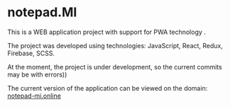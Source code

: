 # notepad.MI

This is a WEB application project with support for PWA technology .

The project was developed using technologies: JavaScript, React, Redux, Firebase, SCSS.

At the moment, the project is under development, so the current commits may be with errors))

The current version of the application can be viewed on the domain: [notepad-mi.online](https://www.notepad-mi.online)

